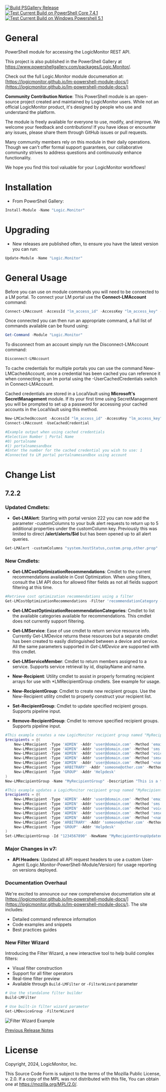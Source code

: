 [![Build PSGallery Release](https://github.com/logicmonitor/lm-powershell-module/actions/workflows/main.yml/badge.svg?event=release)](https://github.com/logicmonitor/lm-powershell-module/actions/workflows/main.yml)\
[![Test Current Build on PowerShell Core 7.4.1](https://github.com/logicmonitor/lm-powershell-module/actions/workflows/test.yml/badge.svg)](https://github.com/logicmonitor/lm-powershell-module/actions/workflows/test.yml)\
[![Test Current Build on Windows Powershell 5.1](https://github.com/logicmonitor/lm-powershell-module/actions/workflows/test-win.yml/badge.svg)](https://github.com/logicmonitor/lm-powershell-module/actions/workflows/test-win.yml)

# General

PowerShell module for accessing the LogicMonitor REST API.

This project is also published in the PowerShell Gallery at https://www.powershellgallery.com/packages/Logic.Monitor/.

Check out the full Logic.Monitor module documenation at: [https://logicmonitor.github.io/lm-powershell-module-docs/](https://logicmonitor.github.io/lm-powershell-module-docs/)


**Community Contribution Notice**: This PowerShell module is an open-source project created and maintained by LogicMonitor users. While not an official LogicMonitor product, it's designed by people who use and understand the platform.

The module is freely available for everyone to use, modify, and improve. We welcome your feedback and contributions! If you have ideas or encounter any issues, please share them through GitHub issues or pull requests.

Many community members rely on this module in their daily operations. Though we can't offer formal support guarantees, our collaborative community strives to address questions and continuously enhance functionality.

We hope you find this tool valuable for your LogicMonitor workflows!

# Installation

- From PowerShell Gallery:

```powershell
Install-Module -Name "Logic.Monitor"
```

# Upgrading

- New releases are published often, to ensure you have the latest version you can run:

```powershell
Update-Module -Name "Logic.Monitor"
```

# General Usage

Before you can use on module commands you will need to be connected to a LM portal. To connect your LM portal use the **Connect-LMAccount** command:

```powershell
Connect-LMAccount -AccessId "lm_access_id" -AccessKey "lm_access_key" -AccountName "lm_portal_prefix_name"
```

Once connected you can then run an appropriate command, a full list of commands available can be found using:

```powershell
Get-Command -Module "Logic.Monitor"
```

To disconnect from an account simply run the Disconnect-LMAccount command:

```powershell
Disconnect-LMAccount
```

To cache credentials for multiple portals you can use the command New-LMCachedAccount, once a credential has been cached you can reference it when connecting to an lm portal using the -UserCachedCredentials switch in Connect-LMAccount.

Cached credentials are stored in a LocalVault using **Microsoft's SecretManagement** module. If its your first time using SecretManagement you will be prompted to set up a password for accessing your cached accounts in the LocalVault using this method.

```powershell
New-LMCachedAccount -AccessId "lm_access_id" -AccessKey "lm_access_key" -AccountName "lm_portal_prefix_name"
Connect-LMAccount -UseCachedCredential

#Example output when using cached credentials
#Selection Number | Portal Name
#0) portalname
#1) portalnamesandbox
#Enter the number for the cached credential you wish to use: 1
#Connected to LM portal portalnamesandbox using account
```

# Change List

## 7.2.2
### Updated Cmdlets:
 - **Get-LMAlert**: Starting with portal version 222 you can now add the parameter -customColumns to your bulk alert requests to return up to 5 additional properties under the customColumn key. Previously this was limited to direct **/alert/alerts/$id** but has been opened up to all alert queries.

 ```powershell
 Get-LMAlert -customColumns "system.hostStatus,custom.prop,other.prop"
 ```

### New Cmdlets:
 - **Get-LMCostOptimizationRecommendations**: Cmdlet to the current recommendations available in Cost Optimization. When using filters, consult the LM API docs for allowed filter fields as not all fields support filtering at this time.

```powershell
#Retrieve cost optimization recommendations using a filter
Get-LMCostOptimizationRecommendations -Filter 'recommendationCategory -eq "Underutilized AWS EC2 instances"'
```

 - **Get-LMCostOptimizationRecommendationCategories**: Cmdlet to list the available categories available for recommendations. This cmdlet does not currently support filtering.

 - **Get-LMService**: Ease of use cmdlet to return service resource info. Currently Get-LMDevice returns these resources but a separate cmdlet has been created to easily distinguished between a device and service. All the same parameters supported in *Get-LMDevice* are supported with this cmdlet.

 - **Get-LMServiceMember**: Cmdlet to return members assigned to a service. Supports service retrieval by id, displayName and name.

 - **New-Recipient**: Utility cmdlet to assist in properly formating recipient arrays for use with *LMRecipientGroup cmdlets. See example for usage.

 - **New-RecipientGroup**: Cmdlet to create new recipient groups. Use the New-Recipient utility cmdlet to properly construct your recipient list.

 - **Set-RecipientGroup**: Cmdlet to update specified recipient groups. Supports pipeline input.

 - **Remove-RecipientGroup**: Cmdlet to remove specified recipient groups. Supports pipeline input.

```powershell
#This example creates a new LogicMonitor recipient group named "MyRecipientGroup" with a description and recipients built using the New-LMRecipient function.
$recipients = @(
    New-LMRecipient -Type 'ADMIN' -Addr 'user@domain.com' -Method 'email'
    New-LMRecipient -Type 'ADMIN' -Addr 'user@domain.com' -Method 'sms'
    New-LMRecipient -Type 'ADMIN' -Addr 'user@domain.com' -Method 'voice'
    New-LMRecipient -Type 'ADMIN' -Addr 'user@domain.com' -Method 'smsemail'
    New-LMRecipient -Type 'ADMIN' -Addr 'user@domain.com' -Method '<name_of_existing_integration>'
    New-LMRecipient -Type 'ARBITRARY' -Addr 'someone@other.com' -Method 'email'
    New-LMRecipient -Type 'GROUP' -Addr 'Helpdesk'
)
New-LMRecipientGroup -Name "MyRecipientGroup" -Description "This is a test recipient group" -Recipients $recipients

#This example updates a LogicMonitor recipient group named "MyRecipientGroupUpdated" with a description and recipients built using the New-LMRecipient function.
$recipients = @(
    New-LMRecipient -Type 'ADMIN' -Addr 'user@domain.com' -Method 'email'
    New-LMRecipient -Type 'ADMIN' -Addr 'user@domain.com' -Method 'sms'
    New-LMRecipient -Type 'ADMIN' -Addr 'user@domain.com' -Method 'voice'
    New-LMRecipient -Type 'ADMIN' -Addr 'user@domain.com' -Method 'smsemail'
    New-LMRecipient -Type 'ADMIN' -Addr 'user@domain.com' -Method '<name_of_existing_integration>'
    New-LMRecipient -Type 'ARBITRARY' -Addr 'someone@other.com' -Method 'email'
    New-LMRecipient -Type 'GROUP' -Addr 'Helpdesk'
)
Set-LMRecipientGroup -Id "1234567890" -NewName "MyRecipientGroupUpdated" -Description "This is a test recipient group updated" -Recipients $recipients
```

### Major Changes in v7:
 - **API Headers**: Updated all API request headers to use a custom User-Agent (Logic.Monitor-PowerShell-Module/Version) for usage reporting on versions deployed.

### Documentation Overhaul
We're excited to announce our new comprehensive documentation site at [https://logicmonitor.github.io/lm-powershell-module-docs/](https://logicmonitor.github.io/lm-powershell-module-docs/). The site includes:
- Detailed command reference information
- Code examples and snippets
- Best practices guides

### New Filter Wizard
Introducing the Filter Wizard, a new interactive tool to help build complex filters:
- Visual filter construction
- Support for all filter operators
- Real-time filter preview
- Available through `Build-LMFilter` or `-FilterWizard` parameter

```powershell
# Use the standalone filter builder
Build-LMFilter

# Use built-in filter wizard parameter
Get-LMDeviceGroup -FilterWizard
```
![Filter Wizard Example](https://logicmonitor.github.io/lm-powershell-module-docs/_astro/LMFilter.4g625cq9_1boMAv.webp)

[Previous Release Notes](RELEASENOTES.md)

# License
Copyright, 2024, LogicMonitor, Inc.

This Source Code Form is subject to the terms of the Mozilla Public License, v. 2.0. If a copy of the MPL was not distributed with this file, You can obtain one at https://mozilla.org/MPL/2.0/.
